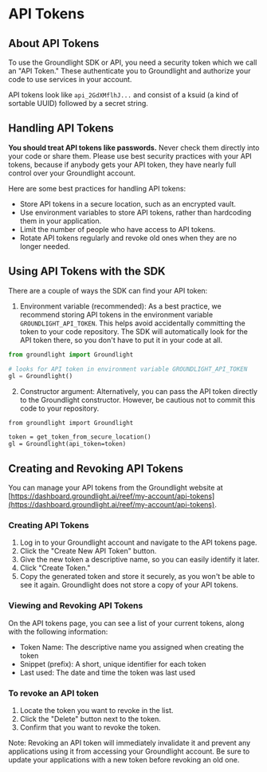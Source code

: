 # API Tokens

## About API Tokens

To use the Groundlight SDK or API, you need a security token which we call an "API Token." These authenticate you to Groundlight and authorize your code to use services in your account.

API tokens look like `api_2GdXMflhJ...` and consist of a ksuid (a kind of sortable UUID) followed by a secret string.

## Handling API Tokens

**You should treat API tokens like passwords.** Never check them directly into your code or share them. Please use best security practices with your API tokens, because if anybody gets your API token, they have nearly full control over your Groundlight account.

Here are some best practices for handling API tokens:

- Store API tokens in a secure location, such as an encrypted vault.
- Use environment variables to store API tokens, rather than hardcoding them in your application.
- Limit the number of people who have access to API tokens.
- Rotate API tokens regularly and revoke old ones when they are no longer needed.

## Using API Tokens with the SDK

There are a couple of ways the SDK can find your API token:

1. Environment variable (recommended): As a best practice, we recommend storing API tokens in the environment variable `GROUNDLIGHT_API_TOKEN`. This helps avoid accidentally committing the token to your code repository.  The SDK will automatically look for the API token there, so you don't have to put it in your code at all.

```python
from groundlight import Groundlight

# looks for API token in environment variable GROUNDLIGHT_API_TOKEN
gl = Groundlight()
```

2.  Constructor argument: Alternatively, you can pass the API token directly to the Groundlight constructor. However, be cautious not to commit this code to your repository.

```
from groundlight import Groundlight

token = get_token_from_secure_location()
gl = Groundlight(api_token=token)
```

## Creating and Revoking API Tokens
You can manage your API tokens from the Groundlight website at [https://dashboard.groundlight.ai/reef/my-account/api-tokens](https://dashboard.groundlight.ai/reef/my-account/api-tokens).


### Creating API Tokens

1. Log in to your Groundlight account and navigate to the API tokens page.
1. Click the "Create New API Token" button.
1. Give the new token a descriptive name, so you can easily identify it later.
1. Click "Create Token."
1. Copy the generated token and store it securely, as you won't be able to see it again. Groundlight does not store a copy of your API tokens.

### Viewing and Revoking API Tokens

On the API tokens page, you can see a list of your current tokens, along with the following information:

- Token Name: The descriptive name you assigned when creating the token
- Snippet (prefix): A short, unique identifier for each token
- Last used: The date and time the token was last used

### To revoke an API token

1. Locate the token you want to revoke in the list.
1. Click the "Delete" button next to the token.
1. Confirm that you want to revoke the token.

Note: Revoking an API token will immediately invalidate it and prevent any applications using it from accessing your Groundlight account. Be sure to update your applications with a new token before revoking an old one.
